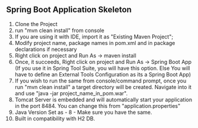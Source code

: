## Spring Boot Application Skeleton

1. Clone the Project
2. run "mvn clean install" from console
3. If you are using it with IDE, import it as "Existing Maven Project";
4. Modify project name, package names in pom.xml and in package declarations if necessary
5. Right click on project and Run As -> maven install
6. Once, it succeeds, Right click on project and Run As -> Spring Boot App (If you use it in Spring Tool Suite, you will have this option. Else You will have to define an External Tools Configuration as its a Spring Boot App)
7. If you wish to run the same from console/command prompt, once you run "mvn clean install" a target directory will be created. Navigate into it and use "java -jar project_name_in_pom.war".
8. Tomcat Server is embedded and will automatically start your application in the port 8484. You can change this from "application.properties"
9. Java Version Set as - 8 - Make sure you have the same.
10. Built in compatibility with H2 DB.
